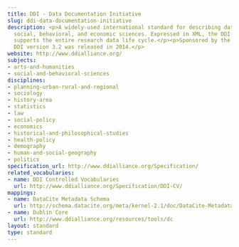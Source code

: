 ```yaml
---
title: DDI - Data Documentation Initiative
slug: ddi-data-documentation-initiative
description: <p>A widely-used international standard for describing data from the
  social, behavioral, and economic sciences. Expressed in XML, the DDI metadata specification
  supports the entire research data life cycle.</p><p>Sponsored by the DDI Alliance,
  DDI version 3.2 was released in 2014.</p>
website: http://www.ddialliance.org/
subjects:
- arts-and-humanities
- social-and-behavioral-sciences
disciplines:
- planning-urban-rural-and-regional
- sociology
- history-area
- statistics
- law
- social-policy
- economics
- historical-and-philosophical-studies
- health-policy
- demography
- human-and-social-geography
- politics
specification_url: http://www.ddialliance.org/Specification/
related_vocabularies:
- name: DDI Controlled Vocabularies
  url: http://www.ddialliance.org/Specification/DDI-CV/
mappings:
- name: DataCite Metadata Schema
  url: http://schema.datacite.org/meta/kernel-2.1/doc/DataCite-MetadataKernel_v2.1.pdf
- name: Dublin Core
  url: http://www.ddialliance.org/resources/tools/dc
layout: standard
type: standard
---
```



